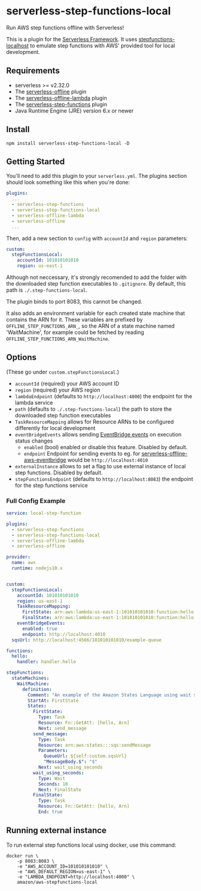 # serverless-step-functions-local
Run AWS step functions offline with Serverless!

This is a plugin for the [Serverless Framework](https://serverless.com/).  It uses [stepfunctions-localhost](https://www.npmjs.com/package/stepfunctions-localhost) to emulate step functions with AWS' provided tool for local development.

## Requirements

- serverless >= v2.32.0
- The [serverless-offline](https://www.npmjs.com/package/serverless-offline) plugin
- The [serverless-offline-lambda](https://www.npmjs.com/package/serverless-offline-lambda) plugin
- The [serverless-step-functions](https://www.npmjs.com/package/serverless-step-functions) plugin
- Java Runtime Engine (JRE) version 6.x or newer

## Install

`npm install serverless-step-functions-local -D`

## Getting Started

You'll need to add this plugin to your `serverless.yml`.  The plugins section should look something like this when you're done:

```yaml
plugins:
  ...
  - serverless-step-functions
  - serverless-step-functions-local
  - serverless-offline-lambda
  - serverless-offline
  ...
```

Then, add a new section to `config` with `accountId` and `region` parameters:

```yaml
custom:
  stepFunctionsLocal:
    accountId: 101010101010
    region: us-east-1
```

Although not neccessary, it's strongly recomended to add the folder with the downloaded step function executables to `.gitignore`.  By default, this path is `./.step-functions-local`.

The plugin binds to port 8083, this cannot be changed.

It also adds an environment variable for each created state machine that contains the ARN for it.  These variables are prefixed by `OFFLINE_STEP_FUNCTIONS_ARN_`, so the ARN of a state machine named 'WaitMachine', for example could be fetched by reading `OFFLINE_STEP_FUNCTIONS_ARN_WaitMachine`.

## Options

(These go under `custom.stepFunctionsLocal`.)

- `accountId` (required) your AWS account ID
- `region` (required) your AWS region
- `lambdaEndpoint` (defaults to `http://localhost:4000`) the endpoint for the lambda service
- `path` (defaults to `./.step-functions-local`) the path to store the downloaded step function executables
- `TaskResourceMapping` allows for Resource ARNs to be configured differently for local development
- `eventBridgeEvents` allows sending [EventBridge events](https://docs.aws.amazon.com/step-functions/latest/dg/cw-events.html) on execution status changes
  - `enabled` (bool) enabled or disable this feature. Disabled by default.
  - `endpoint` Endpoint for sending events to eg. for [serverless-offline-aws-eventbridge](https://github.com/rubenkaiser/serverless-offline-eventBridge) would be `http://localhost:4010`
- `externalInstance` allows to set a flag to use external instance of local step functions. Disabled by default.
- `stepFunctionsEndpoint` (defaults to `http://localhost:8083`) the endpoint for the step functions service
### Full Config Example

```yaml
service: local-step-function

plugins:
  - serverless-step-functions
  - serverless-step-functions-local
  - serverless-offline-lambda
  - serverless-offline

provider:
  name: aws
  runtime: nodejs10.x


custom:
  stepFunctionsLocal:
    accountId: 101010101010
    region: us-east-1
    TaskResourceMapping:
      FirstState: arn:aws:lambda:us-east-1:101010101010:function:hello
      FinalState: arn:aws:lambda:us-east-1:101010101010:function:hello
    eventBridgeEvents:
      enabled: true
      endpoint: http://localhost:4010
  sqsUrl: http://localhost:4566/101010101010/example-queue

functions:
  hello:
    handler: handler.hello

stepFunctions:
  stateMachines:
    WaitMachine:
      definition:
        Comment: "An example of the Amazon States Language using wait states"
        StartAt: FirstState
        States:
          FirstState:
            Type: Task
            Resource: Fn::GetAtt: [hello, Arn]
            Next: send_message
          send_message:
            Type: Task
            Resource: arn:aws:states:::sqs:sendMessage
            Parameters:
              QueueUrl: ${self:custom.sqsUrl}
              "MessageBody.$": "$"
            Next: wait_using_seconds
          wait_using_seconds:
            Type: Wait
            Seconds: 10
            Next: FinalState
          FinalState:
            Type: Task
            Resource: Fn::GetAtt: [hello, Arn]
            End: true
```
## Running external instance

To run external step functions local using docker, use this command:

```
docker run \
    -p 8083:8083 \
    -e "AWS_ACCOUNT_ID=101010101010" \
    -e "AWS_DEFAULT_REGION=us-east-1" \
    -e "LAMBDA_ENDPOINT=http://localhost:4000" \
    amazon/aws-stepfunctions-local
```